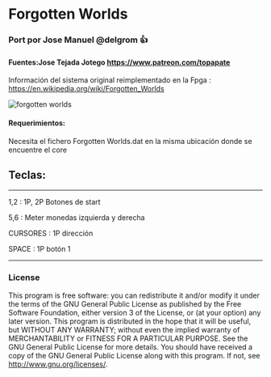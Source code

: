 # Forgotten Worlds

### Port por Jose Manuel @delgrom :+1: 
#### Fuentes:Jose Tejada Jotego https://www.patreon.com/topapate
Información del sistema original reimplementado en la Fpga : https://en.wikipedia.org/wiki/Forgotten_Worlds

![forgotten worlds](https://user-images.githubusercontent.com/31018768/93026895-913c2d00-f609-11ea-8bf8-02b1c203b6e1.jpg)

#### Requerimientos:

Necesita el fichero Forgotten Worlds.dat en la misma ubicación donde se encuentre el core

## Teclas:
--------------------------------------------------
1,2 :   1P, 2P Botones de start

5,6 :   Meter monedas izquierda y derecha

CURSORES : 1P dirección

SPACE    : 1P botón 1

---------------------------------------------------
### License


This program is free software: you can redistribute it and/or modify it under the terms of the GNU General Public License as published by the Free Software Foundation, either version 3 of the License, or (at your option) any later version.
This program is distributed in the hope that it will be useful, but WITHOUT ANY WARRANTY; without even the implied warranty of MERCHANTABILITY or FITNESS FOR A PARTICULAR PURPOSE. See the GNU General Public License for more details.
You should have received a copy of the GNU General Public License along with this program. If not, see http://www.gnu.org/licenses/.
